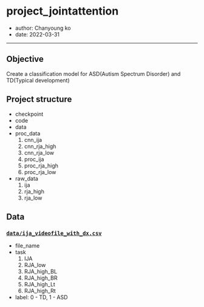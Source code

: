 # project_jointattention
* author: Chanyoung ko
* date: 2022-03-31
---
## Objective
Create a classification model for ASD(Autism Spectrum Disorder) and TD(Typical development)

## Project structure
* checkpoint
* code
* data
* proc_data
    1. cnn_ija
    2. cnn_rja_high
    3. cnn_rja_low
    4. proc_ija
    5. proc_rja_high
    6. proc_rja_low
* raw_data
    1. ija
    2. rja_high
    3. rja_low
     
## Data
### [`data/ija_videofile_with_dx.csv`](data/dataset_videos.csv)
* file_name
* task
    1. IJA
    2. RJA_low
    3. RJA_high_BL
    4. RJA_high_BR
    5. RJA_high_Lt
    6. RJA_high_Rt
* label: 0 - TD, 1 - ASD
